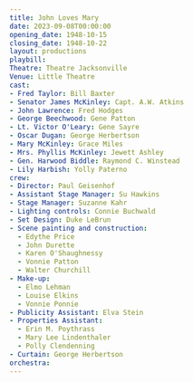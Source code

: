 ```yaml
---
title: John Loves Mary
date: 2023-09-08T00:00:00
opening_date: 1948-10-15
closing_date: 1948-10-22
layout: productions
playbill:
Theatre: Theatre Jacksonville
Venue: Little Theatre
cast:
- Fred Taylor: Bill Baxter
- Senator James McKinley: Capt. A.W. Atkins
- John Lawrence: Fred Hodges
- George Beechwood: Gene Patton
- Lt. Victor O'Leary: Gene Sayre
- Oscar Dugan: George Herbertson
- Mary McKinley: Grace Miles
- Mrs. Phyllis McKinley: Jewett Ashley
- Gen. Harwood Biddle: Raymond C. Winstead
- Lily Harbish: Yolly Paterno
crew:
- Director: Paul Geisenhof
- Assistant Stage Manager: Su Hawkins
- Stage Manager: Suzanne Kahr
- Lighting controls: Connie Buchwald
- Set Design: Duke LeBrun
- Scene painting and construction:
  - Edythe Price
  - John Durette
  - Karen O'Shaughnessy
  - Vonnie Patton
  - Walter Churchill
- Make-up:
  - Elmo Lehman
  - Louise Elkins
  - Vonnie Ponnie
- Publicity Assistant: Elva Stein
- Properties Assistant:
  - Erin M. Poythrass
  - Mary Lee Lindenthaler
  - Polly Clendenning
- Curtain: George Herbertson
orchestra:
---
```


